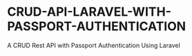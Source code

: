 # CRUD-API-LARAVEL-WITH-PASSPORT-AUTHENTICATION
A CRUD Rest API with Passport Authentication Using Laravel

